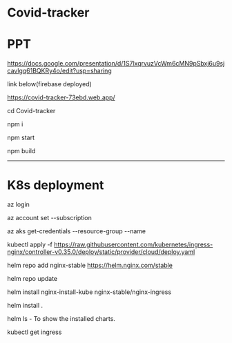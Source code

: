 # Covid-tracker

# PPT

https://docs.google.com/presentation/d/1S7lxqrvuzVcWm6cMN9pSbxj6u9sjcavlgq61BQKRy4o/edit?usp=sharing


link below(firebase deployed)

https://covid-tracker-73ebd.web.app/

cd Covid-tracker

npm i

npm start

npm build

---

# K8s deployment

az login

az account set --subscription <subscription id>

az aks get-credentials --resource-group <resource group name>--name <kubernetes service name>

kubectl apply -f https://raw.githubusercontent.com/kubernetes/ingress-nginx/controller-v0.35.0/deploy/static/provider/cloud/deploy.yaml

helm repo add nginx-stable https://helm.nginx.com/stable

helm repo update

helm install nginx-install-kube nginx-stable/nginx-ingress

helm install <some name for your app> .

helm ls - To show the installed charts.

kubectl get ingress

